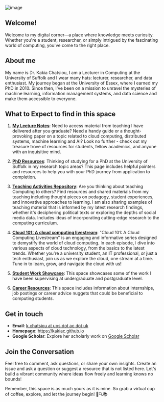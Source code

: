 
<!-- ![Dr. Kakia Chatsiou's Academic Hub](https://github.com/UoS-KakiasCourses/.github/assets/10551558/b230b63b-916d-45f6-b8c5-b36e2ba95f08) -->

<!-- ![Dr. Kakia Chatsiou's Academic Hub](https://github.com/UoS-KakiasCourses/.github/assets/10551558/724158b2-9832-456b-8cad-9c341bced94d) -->

![image](https://github.com/KakiasAcademicAlcove/.github/assets/10551558/eb297609-fe16-4096-9dd0-53e1917efc96)

<!-- prompt was: create a futuristic reading nook against a window with books, an armchair, and a laptop on the table. From the window you can see the caribbean sea -->



## **Welcome!**
Welcome to my digital corner—a place where knowledge meets curiosity. Whether you're a student, researcher, or simply intrigued by the fascinating world of computing, you've come to the right place.

## **About me**
My name is Dr. Kakia Chatsiou, I am a Lecturer in Computing at the University of Suffolk and I wear many hats: lecturer, researcher, and data enthusiast. My journey began at the University of Essex, where I earned my PhD in 2010. Since then, I've been on a mission to unravel the mysteries of machine learning, information management systems, and data science and make them accessible to everyone.

## **What to Expect to find in this space**

1. [**My Lecture Notes**](https://github.com/KakiasAcademicAlcove/.github/blob/main/profile/lecturenotes.md): Need to access material from teaching I have delivered after you graduate? Need a handy guide or a thought-provoking paper on a topic related to cloud computing, distributed systems, machine learning and AI? Look no further - check out my treasure trove of resources for students, fellow academics, and anyone with an inquisitive mind.

2. [**PhD Resources**](https://github.com/KakiasAcademicAlcove/.github/blob/main/profile/phdresources.md):  Thinking of studying for a PhD at the University of Suffolk in my research topic areas? This page includes helpful pointers and resources to help you with your PhD journey from application to completion.

3.  [**Teaching Activities Repository**](https://github.com/KakiasAcademicAlcove/.github/blob/main/profile/activities.md): Are you thinking about teaching Computing to others? Find resources and shared materials from my teaching including thought pieces on pedagogy, student experiences, and innovative approaches to learning. I am also sharing examples of teaching material that is informed by my latest research findings, whether it's deciphering political texts or exploring the depths of social media data. Includes ideas of incorporating cutting-edge research to the computing curriculum.

4. [**Cloud 101: A cloud computing livestream**](https://github.com/KakiasAcademicAlcove/.github/blob/main/profile/cloud101Live.md): "Cloud 101: A Cloud Computing Livestream" is an engaging and informative series designed to demystify the world of cloud computing. In each episode, I dive into various aspects of cloud technology, from the basics to the latest trends. Whether you're a university student, an IT professional, or just a tech enthusiast, join us as we explore the cloud, one stream at a time. Tune in to learn, grow, and navigate the cloud with us!

5. [**Student Work Showcase**](https://github.com/KakiasAcademicAlcove/.github/blob/main/profile/studentwork.md): This space showcases some of the work I have been supervising at undergraduate and postgraduate level.

6. [**Career Resources**](https://github.com/KakiasAcademicAlcove/.github/blob/main/profile/careers.md): This space includes information about internships, job postings or career advice nuggets that could be beneficial to computing students.

## **Get in touch**
- **Email**: [k.chatsiou at uos dot ac dot uk](https://www.uos.ac.uk/people/dr-kakia-chatsiou/)
- **Homepage**: https://kakiac.github.io
- **Google Scholar**: Explore her scholarly work on [Google Scholar](https://scholar.google.com/citations?user=_jZDqpIAAAAJ)

## **Join the Conversation**
Feel free to comment, ask questions, or share your own insights. Create an issue and ask a question or suggest a resource that is not listed here. Let's build a vibrant community where ideas flow freely and learning knows no bounds!

Remember, this space is as much yours as it is mine. So grab a virtual cup of coffee, explore, and let the journey begin! 🚀🔍📚

